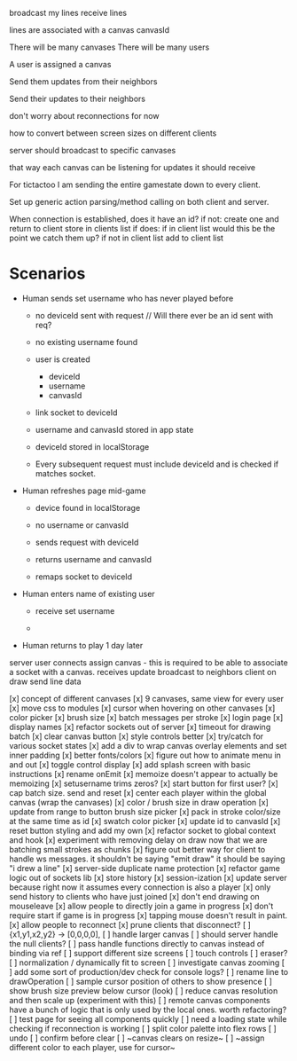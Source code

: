 broadcast my lines
receive lines

lines are associated with a canvas
canvasId

There will be many canvases
There will be many users

A user is assigned a canvas

Send them updates from their neighbors

Send their updates to their neighbors

don't worry about reconnections for now

how to convert between screen sizes on different clients

server should broadcast to specific canvases

that way each canvas can be listening for updates it should receive

For tictactoo I am sending the entire gamestate down to every client.

Set up generic action parsing/method calling on both client and server.

<!-- prettier-ignore -->
When connection is established, does it have an id?
    if not:
        create one and return to client
        store in clients list
    if does:
        if in client list
            would this be the point we catch them up?
        if not in client list
            add to client list

# Scenarios

- Human sends set username who has never played before

  - no deviceId sent with request // Will there ever be an id sent with req?
  - no existing username found

  - user is created

    - deviceId
    - username
    - canvasId

  - link socket to deviceId

  - username and canvasId stored in app state
  - deviceId stored in localStorage

  - Every subsequent request must include deviceId and is checked if matches socket.

- Human refreshes page mid-game

  - device found in localStorage
  - no username or canvasId
  - sends request with deviceId
  - returns username and canvasId

  - remaps socket to deviceId

- Human enters name of existing user

  - receive set username

  -

- Human returns to play 1 day later

<!-- prettier-ignore -->
server
    user connects
        assign canvas - this is required to be able to associate a socket with a canvas.
    receives update
        broadcast to neighbors
client
    on draw
        send line data

[x] concept of different canvases
[x] 9 canvases, same view for every user
[x] move css to modules
[x] cursor when hovering on other canvases
[x] color picker
[x] brush size
[x] batch messages per stroke
[x] login page
[x] display names
[x] refactor sockets out of server
[x] timeout for drawing batch
[x] clear canvas button
[x] style controls better
[x] try/catch for various socket states
[x] add a div to wrap canvas overlay elements and set inner padding
[x] better fonts/colors
[x] figure out how to animate menu in and out
[x] toggle control display
[x] add splash screen with basic instructions
[x] rename onEmit
[x] memoize doesn't appear to actually be memoizing
[x] setusername trims zeros?
[x] start button for first user?
[x] cap batch size. send and reset
[x] center each player within the global canvas (wrap the canvases)
[x] color / brush size in draw operation
[x] update from range to button brush size picker
[x] pack in stroke color/size at the same time as id
[x] swatch color picker
[x] update id to canvasId
[x] reset button styling and add my own
[x] refactor socket to global context and hook
[x] experiment with removing delay on draw now that we are batching small strokes as chunks
[x] figure out better way for client to handle ws messages. it shouldn't be saying "emit draw" it should be saying "i drew a line"
[x] server-side duplicate name protection
[x] refactor game logic out of sockets lib
[x] store history
[x] session-ization
[x] update server because right now it assumes every connection is also a player
[x] only send history to clients who have just joined
[x] don't end drawing on mouseleave
[x] allow people to directly join a game in progress
[x] don't require start if game is in progress
[x] tapping mouse doesn't result in paint.
[x] allow people to reconnect
[x] prune clients that disconnect?
[ ] {x1,y1,x2,y2} -> [0,0,0,0],
[ ] handle larger canvas
[ ] should server handle the null clients?
[ ] pass handle functions directly to canvas instead of binding via ref
[ ] support different size screens
[ ] touch controls
[ ] eraser?
[ ] normalization / dynamically fit to screen
[ ] investigate canvas zooming
[ ] add some sort of production/dev check for console logs?
[ ] rename line to drawOperation
[ ] sample cursor position of others to show presence
[ ] show brush size preview below cursor (look)
[ ] reduce canvas resolution and then scale up (experiment with this)
[ ] remote canvas components have a bunch of logic that is only used by the local ones. worth refactoring?
[ ] test page for seeing all components quickly
[ ] need a loading state while checking if reconnection is working
[ ] split color palette into flex rows
[ ] undo
[ ] confirm before clear
[ ] ~canvas clears on resize~
[ ] ~assign different color to each player, use for cursor~
